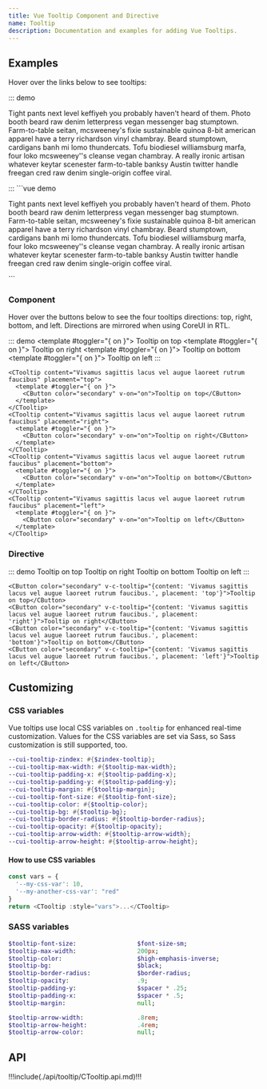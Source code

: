 ```yaml
---
title: Vue Tooltip Component and Directive
name: Tooltip
description: Documentation and examples for adding Vue Tooltips.
---
```


## Examples

Hover over the links below to see tooltips:

::: demo
<p class="text-medium-emphasis">
  Tight pants next level keffiyeh
  <CLink v-c-tooltip="'Tooltip text'"> you&nbsp;probably </CLink>
    haven't heard of them.
  Photo booth beard raw denim letterpress vegan messenger
  bag stumptown. Farm-to-table seitan, mcsweeney's fixie
  sustainable quinoa 8-bit american apparel
  <CLink v-c-tooltip="'Tooltip text'"> have&nbsp;a </CLink>
  terry richardson vinyl chambray. Beard stumptown,
  cardigans banh mi lomo thundercats. Tofu biodiesel
  williamsburg marfa, four loko mcsweeney''s cleanse
  vegan chambray. A really ironic artisan
  <CLink v-c-tooltip="'Tooltip text'"> whatever&nbsp;keytar </CLink>
  scenester farm-to-table banksy Austin
  <CLink v-c-tooltip="'Tooltip text'"> twitter&nbsp;handle </CLink>
  freegan cred raw denim single-origin coffee viral.
</p>
:::
```vue demo
<p class="text-medium-emphasis">
  Tight pants next level keffiyeh
  <CLink v-c-tooltip="'Tooltip text'"> you probably </CLink>
    haven't heard of them.
  Photo booth beard raw denim letterpress vegan messenger
  bag stumptown. Farm-to-table seitan, mcsweeney's fixie
  sustainable quinoa 8-bit american apparel
  <CLink v-c-tooltip="'Tooltip text'"> have a </CLink>
  terry richardson vinyl chambray. Beard stumptown,
  cardigans banh mi lomo thundercats. Tofu biodiesel
  williamsburg marfa, four loko mcsweeney''s cleanse
  vegan chambray. A really ironic artisan
  <CLink v-c-tooltip="'Tooltip text'"> whatever keytar </CLink>
  scenester farm-to-table banksy Austin
  <CLink v-c-tooltip="'Tooltip text'"> twitter handle </CLink>
  freegan cred raw denim single-origin coffee viral.
</p>
```

### Component

Hover over the buttons below to see the four tooltips directions: top, right, bottom, and left. Directions are mirrored when using CoreUI in RTL.

::: demo
<CTooltip content="Vivamus sagittis lacus vel augue laoreet rutrum faucibus" placement="top">
  <template #toggler="{ on }">
    <CButton color="secondary" v-on="on">Tooltip on top</CButton>
  </template>
</CTooltip>
<CTooltip content="Vivamus sagittis lacus vel augue laoreet rutrum faucibus" placement="right">
  <template #toggler="{ on }">
    <CButton color="secondary" v-on="on">Tooltip on right</CButton>
  </template>
</CTooltip>
<CTooltip content="Vivamus sagittis lacus vel augue laoreet rutrum faucibus" placement="bottom">
  <template #toggler="{ on }">
    <CButton color="secondary" v-on="on">Tooltip on bottom</CButton>
  </template>
</CTooltip>
<CTooltip content="Vivamus sagittis lacus vel augue laoreet rutrum faucibus" placement="left">
  <template #toggler="{ on }">
    <CButton color="secondary" v-on="on">Tooltip on left</CButton>
  </template>
</CTooltip>
:::
```vue
<CTooltip content="Vivamus sagittis lacus vel augue laoreet rutrum faucibus" placement="top">
  <template #toggler="{ on }">
    <CButton color="secondary" v-on="on">Tooltip on top</CButton>
  </template>
</CTooltip>
<CTooltip content="Vivamus sagittis lacus vel augue laoreet rutrum faucibus" placement="right">
  <template #toggler="{ on }">
    <CButton color="secondary" v-on="on">Tooltip on right</CButton>
  </template>
</CTooltip>
<CTooltip content="Vivamus sagittis lacus vel augue laoreet rutrum faucibus" placement="bottom">
  <template #toggler="{ on }">
    <CButton color="secondary" v-on="on">Tooltip on bottom</CButton>
  </template>
</CTooltip>
<CTooltip content="Vivamus sagittis lacus vel augue laoreet rutrum faucibus" placement="left">
  <template #toggler="{ on }">
    <CButton color="secondary" v-on="on">Tooltip on left</CButton>
  </template>
</CTooltip>
```

### Directive

::: demo
<CButton color="secondary" v-c-tooltip="{content: 'Vivamus sagittis lacus vel augue laoreet rutrum faucibus.', placement: 'top'}">Tooltip on top</CButton>
<CButton color="secondary" v-c-tooltip="{content: 'Vivamus sagittis lacus vel augue laoreet rutrum faucibus.', placement: 'right'}">Tooltip on right</CButton>
<CButton color="secondary" v-c-tooltip="{content: 'Vivamus sagittis lacus vel augue laoreet rutrum faucibus.', placement: 'bottom'}">Tooltip on bottom</CButton>
<CButton color="secondary" v-c-tooltip="{content: 'Vivamus sagittis lacus vel augue laoreet rutrum faucibus.', placement: 'left'}">Tooltip on left</CButton>
:::
```vue
<CButton color="secondary" v-c-tooltip="{content: 'Vivamus sagittis lacus vel augue laoreet rutrum faucibus.', placement: 'top'}">Tooltip on top</CButton>
<CButton color="secondary" v-c-tooltip="{content: 'Vivamus sagittis lacus vel augue laoreet rutrum faucibus.', placement: 'right'}">Tooltip on right</CButton>
<CButton color="secondary" v-c-tooltip="{content: 'Vivamus sagittis lacus vel augue laoreet rutrum faucibus.', placement: 'bottom'}">Tooltip on bottom</CButton>
<CButton color="secondary" v-c-tooltip="{content: 'Vivamus sagittis lacus vel augue laoreet rutrum faucibus.', placement: 'left'}">Tooltip on left</CButton>
```

## Customizing

### CSS variables

Vue toltips use local CSS variables on `.tooltip` for enhanced real-time customization. Values for the CSS variables are set via Sass, so Sass customization is still supported, too.

```sass
--cui-tooltip-zindex: #{$zindex-tooltip};
--cui-tooltip-max-width: #{$tooltip-max-width};
--cui-tooltip-padding-x: #{$tooltip-padding-x};
--cui-tooltip-padding-y: #{$tooltip-padding-y};
--cui-tooltip-margin: #{$tooltip-margin};
--cui-tooltip-font-size: #{$tooltip-font-size};
--cui-tooltip-color: #{$tooltip-color};
--cui-tooltip-bg: #{$tooltip-bg};
--cui-tooltip-border-radius: #{$tooltip-border-radius};
--cui-tooltip-opacity: #{$tooltip-opacity};
--cui-tooltip-arrow-width: #{$tooltip-arrow-width};
--cui-tooltip-arrow-height: #{$tooltip-arrow-height};
```

#### How to use CSS variables

```js
const vars = { 
  '--my-css-var': 10,
  '--my-another-css-var': "red" 
}
return <CTooltip :style="vars">...</CTooltip>
```

### SASS variables

```sass
$tooltip-font-size:                 $font-size-sm;
$tooltip-max-width:                 200px;
$tooltip-color:                     $high-emphasis-inverse;
$tooltip-bg:                        $black;
$tooltip-border-radius:             $border-radius;
$tooltip-opacity:                   .9;
$tooltip-padding-y:                 $spacer * .25;
$tooltip-padding-x:                 $spacer * .5;
$tooltip-margin:                    null;

$tooltip-arrow-width:               .8rem;
$tooltip-arrow-height:              .4rem;
$tooltip-arrow-color:               null; 
```

## API


!!!include(./api/tooltip/CTooltip.api.md)!!!